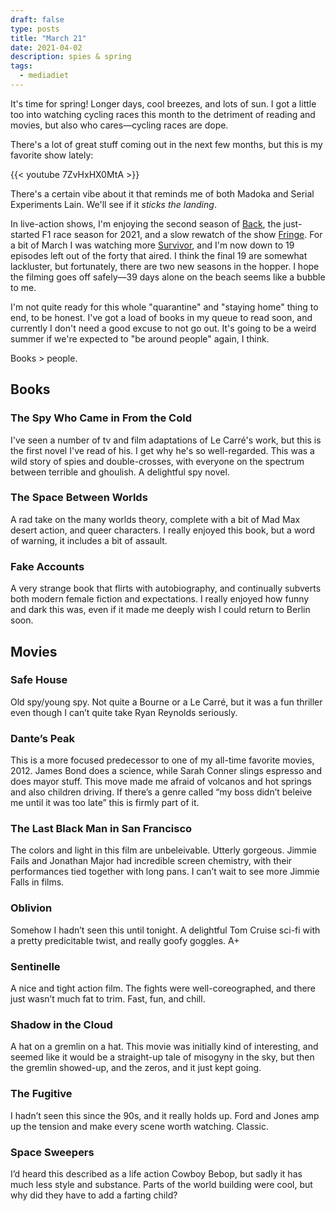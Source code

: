 ```yaml
---
draft: false
type: posts
title: "March 21"
date: 2021-04-02
description: spies & spring
tags:
  - mediadiet
---
```



It's time for spring! Longer days, cool breezes, and lots of sun. I got a little too into watching cycling races this month to the detriment of reading and movies, but also who cares—cycling races are dope.

There's a lot of great stuff coming out in the next few months, but this is my favorite show lately:

{{< youtube 7ZvHxHX0MtA >}}

There's a certain vibe about it that reminds me of both Madoka and Serial Experiments Lain. We'll see if it _sticks the landing_.

In live-action shows, I'm enjoying the second season of [Back](https://www.imdb.com/title/tt5676590/), the just-started F1 race season for 2021, and a slow rewatch of the show [Fringe](https://en.wikipedia.org/wiki/Fringe_(TV_series)). For a bit of March I was watching more [Survivor](https://www.brookshelley.com/posts/2020-06-12-stoked-on-survivor/), and I'm now down to 19 episodes left out of the forty that aired. I think the final 19 are somewhat lackluster, but fortunately, there are two new seasons in the hopper. I hope the filming goes off safely—39 days alone on the beach seems like a bubble to me.

I'm not quite ready for this whole "quarantine" and "staying home" thing to end, to be honest. I've got a load of books in my queue to read soon, and currently I don't need a good excuse to not go out. It's going to be a weird summer if we're expected to "be around people" again, I think.

Books > people.

## Books

### The Spy Who Came in From the Cold

I've seen a number of tv and film adaptations of Le Carré's work, but this is the first novel I've read of his. I get why he's so well-regarded. This was a wild story of spies and double-crosses, with everyone on the spectrum between terrible and ghoulish. A delightful spy novel.

### The Space Between Worlds

A rad take on the many worlds theory, complete with a bit of Mad Max desert action, and queer characters. I really enjoyed this book, but a word of warning, it includes a bit of assault.

### Fake Accounts

A very strange book that flirts with autobiography, and continually subverts both modern female fiction and expectations. I really enjoyed how funny and dark this was, even if it made me deeply wish I could return to Berlin soon. 

## Movies

### Safe House

Old spy/young spy. Not quite a Bourne or a Le Carré, but it was a fun thriller even though I can’t quite take Ryan Reynolds seriously.

### Dante’s Peak

This is a more focused predecessor to one of my all-time favorite movies, 2012. James Bond does a science, while Sarah Conner slings espresso and does mayor stuff. This move made me afraid of volcanos and hot springs and also children driving. If there’s a genre called “my boss didn’t beleive me until it was too late” this is firmly part of it.

### The Last Black Man in San Francisco

The colors and light in this film are unbeleivable. Utterly gorgeous. Jimmie Fails and Jonathan Major had incredible screen chemistry, with their performances tied together with long pans. I can’t wait to see more Jimmie Falls in films.

### Oblivion

Somehow I hadn’t seen this until tonight. A delightful Tom Cruise sci-fi with a pretty predicitable twist, and really goofy goggles. A+

### Sentinelle

A nice and tight action film. The fights were well-coreographed, and there just wasn’t much fat to trim. Fast, fun, and chill.

### Shadow in the Cloud

A hat on a gremlin on a hat. This movie was initially kind of interesting, and seemed like it would be a straight-up tale of misogyny in the sky, but then the gremlin showed-up, and the zeros, and it just kept going. 

### The Fugitive

I hadn’t seen this since the 90s, and it really holds up. Ford and Jones amp up the tension and make every scene worth watching. Classic.

### Space Sweepers

I’d heard this described as a life action Cowboy Bebop, but sadly it has much less style and substance. Parts of the world building were cool, but why did they have to add a farting child? 